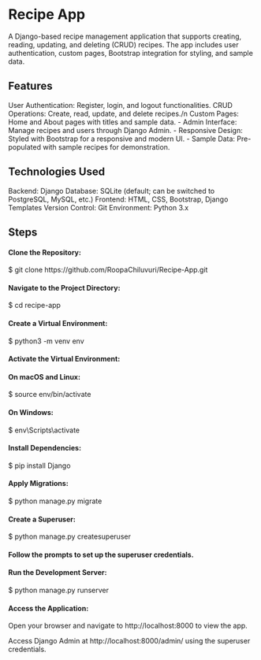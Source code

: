 <h1>Recipe App</h1>

<p>A Django-based recipe management application that supports creating, reading, updating, and deleting (CRUD) recipes. The app includes user authentication, custom pages, Bootstrap integration for styling, and sample data.</p>

<h2>Features</h2>
User Authentication: Register, login, and logout functionalities.
CRUD Operations: Create, read, update, and delete recipes./n
Custom Pages: Home and About pages with titles and sample data.
- Admin Interface: Manage recipes and users through Django Admin.
- Responsive Design: Styled with Bootstrap for a responsive and modern UI.
- Sample Data: Pre-populated with sample recipes for demonstration.

<h2>Technologies Used</h2>
Backend: Django
Database: SQLite (default; can be switched to PostgreSQL, MySQL, etc.)
Frontend: HTML, CSS, Bootstrap, Django Templates
Version Control: Git
Environment: Python 3.x


<h2>Steps</h2>

<h4>Clone the Repository:</h4>
$ git clone https://github.com/RoopaChiluvuri/Recipe-App.git

<h4>Navigate to the Project Directory:</h4>
$ cd recipe-app

<h4>Create a Virtual Environment:</h4>
$ python3 -m venv env

<h4>Activate the Virtual Environment:</h4>
<h4>On macOS and Linux:</h4> $ source env/bin/activate
<h4>On Windows:</h4> $ env\Scripts\activate

<h4>Install Dependencies:</h4> $ pip install Django

<h4>Apply Migrations:</h4> $ python manage.py migrate

<h4>Create a Superuser:</h4> $ python manage.py createsuperuser

<h4>Follow the prompts to set up the superuser credentials.</h4>
<h4>Run the Development Server:</h4> $ python manage.py runserver


<h4>Access the Application:</h4>
Open your browser and navigate to http://localhost:8000 to view the app.

Access Django Admin at http://localhost:8000/admin/ using the superuser credentials.

